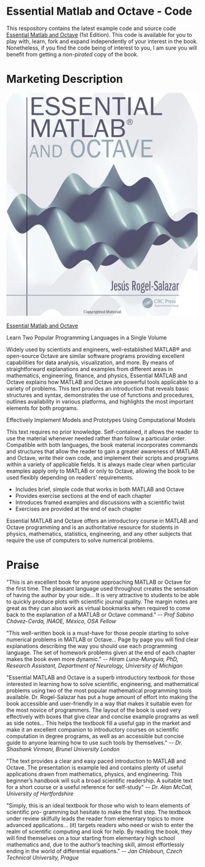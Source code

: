 # Essential Matlab and Octave - Code

This respository contains the latest example code and source code [Essential Matlab and Octave](http://www.amazon.co.uk/Essential-MATLAB-Octave-Jesus-Rogel-Salazar/dp/1482234637) (1st Edition). This code is available for you to play with, learn, fork and expand independently of your interest in the book. Nonetheless, if you find the code being of interest to you, I am sure you will benefit from getting a *non-pirated* copy of the book.

# Marketing Description

![cover_art!](https://github.com/rogelj/Essential_Matlab_Octave_Book/raw/master/Cover_Art.jpg)

[Essential Matlab and Octave](http://www.amazon.co.uk/Essential-MATLAB-Octave-Jesus-Rogel-Salazar/dp/1482234637)

Learn Two Popular Programming Languages in a Single Volume

Widely used by scientists and engineers, well-established MATLAB® and open-source Octave are similar software programs providing excellent capabilities for data analysis, visualization, and more. By means of straightforward explanations and examples from different areas in mathematics, engineering, finance, and physics, Essential MATLAB and Octave explains how MATLAB and Octave are powerful tools applicable to a variety of problems. This text provides an introduction that reveals basic structures and syntax, demonstrates the use of functions and procedures, outlines availability in various platforms, and highlights the most important elements for both programs.

Effectively Implement Models and Prototypes Using Computational Models

This text requires no prior knowledge. Self-contained, it allows the reader to use the material whenever needed rather than follow a particular order. Compatible with both languages, the book material incorporates commands and structures that allow the reader to gain a greater awareness of MATLAB and Octave, write their own code, and implement their scripts and programs within a variety of applicable fields. It is always made clear when particular examples apply only to MATLAB or only to Octave, allowing the book to be used flexibly depending on readers’ requirements.

- Includes brief, simple code that works in both MATLAB and Octave
- Provides exercise sections at the end of each chapter
- Introduces framed examples and discussions with a scientific twist
- Exercises are provided at the end of each chapter

Essential MATLAB and Octave offers an introductory course in MATLAB and Octave programming and is an authoritative resource for students in physics, mathematics, statistics, engineering, and any other subjects that require the use of computers to solve numerical problems.

# Praise

"This is an excellent book for anyone approaching MATLAB or Octave for the first time. The pleasant language used throughout creates the sensation of having the author by your side... It is very attractive to students to be able to quickly produce plots with scientific journal quality. The margin notes are great as they can also work as virtual bookmarks when required to come back to the explanation of a MATLAB or Octave command." -- *Prof Sabino Chávez-Cerda, INAOE, México, OSA Fellow*

"This well-written book is a must-have for those people starting to solve numerical problems in MATLAB or Octave... Page by page you will find clear explanations describing the way you should use each programming language. The set of homework problems given at the end of each chapter makes the book even more dynamic." -- *Hiram Luna-Munguia, PhD, Research Assistant, Department of Neurology, University of Michigan*

"Essential MATLAB and Octave is a superb introductory textbook for those interested in learning how to solve scientific, engineering, and mathematical problems using two of the most popular mathematical programming tools available. 
Dr. Rogel-Salazar has put a huge amount of effort into making the book accessible and user-friendly in a way that makes it suitable even for the most novice of programmers. The layout of the book is used very effectively with boxes that give clear and concise example programs as well as side notes... This helps the textbook fill a useful gap in the market and make it an excellent companion to introductory courses on scientific computation in degree programs, as well as an accessible but concise guide to anyone learning how to use such tools by themselves." -- *Dr. Shashank Virmani, Brunel University London*

"The text provides a clear and easy paced introduction to MATLAB and Octave. The presentation is example led and contains plenty of useful applications drawn from mathematics, physics, and engineering. This beginner’s handbook will suit a broad scientific readership. A suitable text for a short course or a useful reference for self-study" -- *Dr. Alan McCall, University of Hertfordshire*

"Simply, this is an ideal textbook for those who wish to learn elements of scientific pro- gramming but hesitate to make the first step. The textbook under review skilfully leads the reader from elementary topics to more advanced applications... (it) targets readers who need or wish to enter the realm of scientific computing and look for help. By reading the book, they will find themselves on a tour starting from elementary high school mathematics and, due to the author’s teaching skill, almost effortlessly ending in the world of differential equations." -- *Jan Chleboun, Czech Technical University, Prague*
